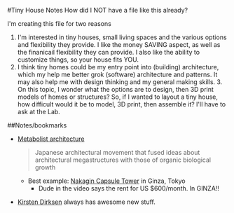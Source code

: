#Tiny House Notes
How did I NOT have a file like this already?

I'm creating this file for two reasons

1. I'm interested in tiny houses, small living spaces and the various options and flexibility they provide. I like the money SAVING aspect, as well as the finanicail flexibility they can provide. I also like the ability to customize things, so your house fits YOU.
2. I think tiny homes could be my entry point into (building) architecture, which my help me better grok (software) architecture and patterns. It may also help me with design thinking and my general making skills.
    3. On this topic, I wonder what the options are to design, then 3D print models of homes or structures? So, if I wanted to layout a tiny house, how difficult would it be to model, 3D print, then assemble it? I'll have to ask at the Lab.

##Notes/bookmarks
-  [Metabolist architecture](https://en.wikipedia.org/wiki/Metabolism_(architecture))
    >  Japanese architectural movement that fused ideas about architectural megastructures with those of organic biological growth
    -  Best example: [Nakagin Capsule Tower](https://en.wikipedia.org/wiki/Nakagin_Capsule_Tower) in Ginza, Tokyo
        +  Dude in the video says the rent for US $600/month. In GINZA!!
*  [Kirsten Dirksen](https://www.youtube.com/user/kirstendirksen) always has awesome new stuff.